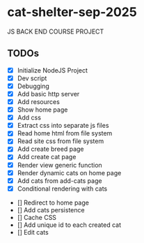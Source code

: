 # cat-shelter-sep-2025

JS BACK END COURSE PROJECT

## TODOs

- [x] Initialize NodeJS Project
- [x] Dev script
- [x] Debugging
- [x] Add basic http server
- [x] Add resources
- [x] Show home page
- [x] Add css
- [x] Extract css into separate js files
- [x] Read home html from file system
- [x] Read site css from file system
- [x] Add create breed page
- [x] Add create cat page
- [x] Render view generic function
- [x] Render dynamic cats on home page
- [x] Add cats from add-cats page
- [x] Conditional rendering with cats
- [] Redirect to home page
- [] Add cats persistence
- [] Cache CSS
- [] Add unique id to each created cat
- [] Edit cats
